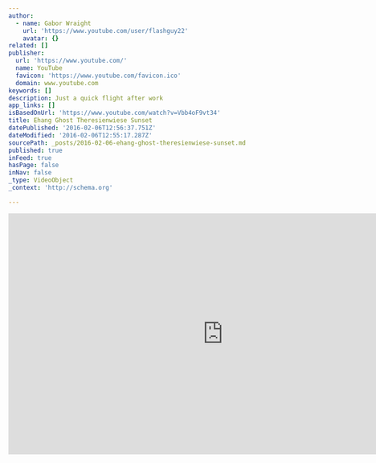 ```yaml
---
author:
  - name: Gabor Wraight
    url: 'https://www.youtube.com/user/flashguy22'
    avatar: {}
related: []
publisher:
  url: 'https://www.youtube.com/'
  name: YouTube
  favicon: 'https://www.youtube.com/favicon.ico'
  domain: www.youtube.com
keywords: []
description: Just a quick flight after work
app_links: []
isBasedOnUrl: 'https://www.youtube.com/watch?v=Vbb4oF9vt34'
title: Ehang Ghost Theresienwiese Sunset
datePublished: '2016-02-06T12:56:37.751Z'
dateModified: '2016-02-06T12:55:17.287Z'
sourcePath: _posts/2016-02-06-ehang-ghost-theresienwiese-sunset.md
published: true
inFeed: true
hasPage: false
inNav: false
_type: VideoObject
_context: 'http://schema.org'

---
```

<iframe src="https://cdn.embedly.com/widgets/media.html?src=https%3A%2F%2Fwww.youtube.com%2Fembed%2FVbb4oF9vt34%3Ffeature%3Doembed&amp;url=https%3A%2F%2Fwww.youtube.com%2Fwatch%3Fv%3DVbb4oF9vt34&amp;image=https%3A%2F%2Fi.ytimg.com%2Fvi%2FVbb4oF9vt34%2Fhqdefault.jpg&amp;key=b7d04c9b404c499eba89ee7072e1c4f7&amp;type=text%2Fhtml&amp;schema=youtube" width="854" height="480" scrolling="no" frameborder="0" allowfullscreen="allowfullscreen" style=""></iframe>
